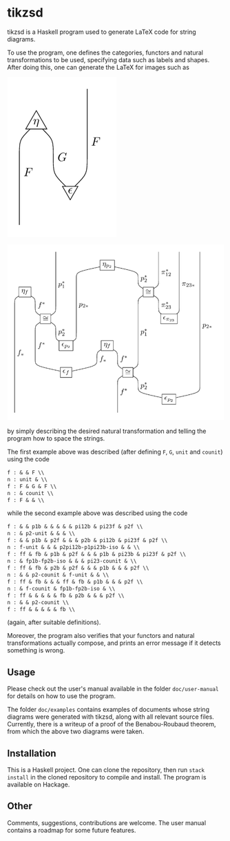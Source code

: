 # tikzsd

tikzsd is a Haskell program used to generate
LaTeX code for string diagrams.

To use the program, one defines the categories, functors and natural transformations
to be used, specifying data such as labels and shapes.
After doing this, one can generate the LaTeX for images such as

![example diagram 1](images/example-pic-1.png)

![example diagram 2](images/example-pic-2.png)

by simply describing the desired natural transformation and telling the program
how to space the strings.

The first example above was described (after defining `F`, `G`, `unit` and `counit`) using the code

    f : & & F \\
    n : unit & \\
    f : F & G & F \\
    n : & counit \\
    f : F & & \\

while the second example above was described using the code

    f : & & p1b & & & & & pi12b & pi23f & p2f \\
    n : & p2-unit & & & \\
    f : & & p1b & p2f & & & p2b & pi12b & pi23f & p2f \\
    n : f-unit & & & p2pi12b-p1pi23b-iso & & \\
    f : ff & fb & p1b & p2f & & & p1b & pi23b & pi23f & p2f \\
    n : & fp1b-fp2b-iso & & & pi23-counit & \\
    f : ff & fb & p2b & p2f & & & p1b & & & p2f \\
    n : & & p2-counit & f-unit & & \\
    f : ff & fb & & & ff & fb & p1b & & & p2f \\
    n : & f-counit & fp1b-fp2b-iso & \\
    f : ff & & & & & fb & p2b & & & p2f \\
    n : & & p2-counit \\
    f : ff & & & & & fb \\

(again, after suitable definitions).

Moreover, the program also verifies that your functors and natural transformations
actually compose, and prints an error message if it detects something is wrong.

## Usage

Please check out the user's manual
available in the folder `doc/user-manual` for details on how to use the program.

The folder `doc/examples` contains examples of documents whose string diagrams
were generated with tikzsd, along with all relevant source files.
Currently, there is a writeup of a proof of the Benabou-Roubaud theorem,
    from which the above two diagrams were taken.

## Installation

This is a Haskell project.
One can clone the repository, then run `stack install` in the cloned repository
    to compile and install.
The program is available on Hackage.

## Other

Comments, suggestions, contributions are welcome. 
The user manual contains a roadmap for some future features.
